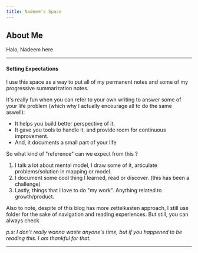 ```yaml
---
title: Nadeem's Space
---
```

## About Me
Halo, Nadeem here. 


---
#### Setting Expectations
I use this space as a way to put all of my permanent notes and some of my progressive summarization notes.

It's really fun when you can refer to your own writing to answer some of your life problem (which why I actually encourage all to do the same aswell):
- It helps you build better perspective of it.
- It gave you tools to handle it, and provide room for continuous improvement. 
- And, it documents a small part of your life

So what kind of "reference" can we expect from this ?
1. I talk a lot about mental model, I draw some of it, articulate problems/solution in mapping or model.
2. I document some cool thing I learned, read or discover. (this has been a challenge)
3. Lastly, things that I love to do "my work". Anything related to growth/product.

Also to note, despite of this blog has more zettelkasten approach, I still use folder for the sake of navigation and reading experiences. But still, you can always check 

*p.s: I don't really wanna waste anyone's time, but if you happened to be reading this. I am thankful for that.*

---------